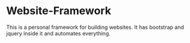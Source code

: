 # Website-Framework
This is a personal framework for building websites. It has bootstrap and jquery inside it and automates everything.

